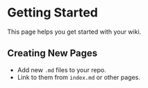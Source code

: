 # Getting Started

This page helps you get started with your wiki.

## Creating New Pages

- Add new `.md` files to your repo.
- Link to them from `index.md` or other pages.